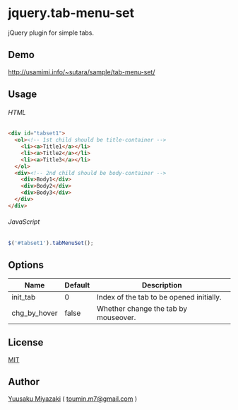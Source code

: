 # jquery.tab-menu-set
jQuery plugin for simple tabs.


## Demo
http://usamimi.info/~sutara/sample/tab-menu-set/


## Usage
###### HTML
```html
<div id="tabset1">
  <ol><!-- 1st child should be title-container -->
    <li><a>Title1</a></li>
    <li><a>Title2</a></li>
    <li><a>Title3</a></li>
  </ol>
  <div><!-- 2nd child should be body-container -->
    <div>Body1</div>
    <div>Body2</div>
    <div>Body3</div>
  </div>
</div>
```

###### JavaScript
```javascript
$('#tabset1').tabMenuSet();
```


## Options
|Name        |Default|Description                             |
|------------|-------|----------------------------------------|
|init_tab    |0      |Index of the tab to be opened initially.|
|chg_by_hover|false  |Whether change the tab by mouseover.    |


## License
[MIT](http://www.opensource.org/licenses/mit-license.php)


## Author
[Yuusaku Miyazaki](http://d.hatena.ne.jp/sutara_lumpur/20120424/1335269821)
( <toumin.m7@gmail.com> )
